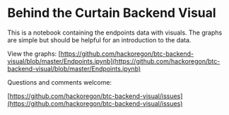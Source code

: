 # Behind the Curtain Backend Visual

This is a notebook containing the endpoints data with visuals. The
graphs are simple but should be helpful for an introduction to the data.

View the graphs: [https://github.com/hackoregon/btc-backend-visual/blob/master/Endpoints.ipynb](https://github.com/hackoregon/btc-backend-visual/blob/master/Endpoints.ipynb)

Questions and comments welcome:

[https://github.com/hackoregon/btc-backend-visual/issues](https://github.com/hackoregon/btc-backend-visual/issues)
